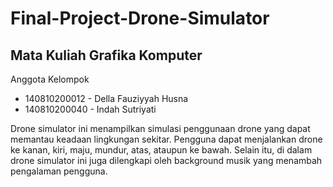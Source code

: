 # Final-Project-Drone-Simulator
## Mata Kuliah Grafika Komputer

Anggota Kelompok
* 140810200012 - Della Fauziyyah Husna
* 140810200040 - Indah Sutriyati

Drone simulator ini menampilkan simulasi penggunaan drone yang dapat memantau keadaan lingkungan sekitar. Pengguna dapat menjalankan drone ke kanan, kiri, maju, mundur, atas, ataupun ke bawah. Selain itu, di dalam drone simulator ini juga dilengkapi oleh background musik yang menambah pengalaman pengguna.
